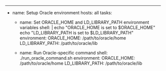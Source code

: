 ---
- name: Setup Oracle environment
  hosts: all
  tasks:
    - name: Set ORACLE_HOME and LD_LIBRARY_PATH environment variables
      shell: |
        echo "ORACLE_HOME is set to $ORACLE_HOME"
        echo "LD_LIBRARY_PATH is set to $LD_LIBRARY_PATH"
      environment:
        ORACLE_HOME: /path/to/oracle/home
        LD_LIBRARY_PATH: /path/to/oracle/lib

    - name: Run Oracle-specific command
      shell: ./run_oracle_command.sh
      environment:
        ORACLE_HOME: /path/to/oracle/home
        LD_LIBRARY_PATH: /path/to/oracle/lib